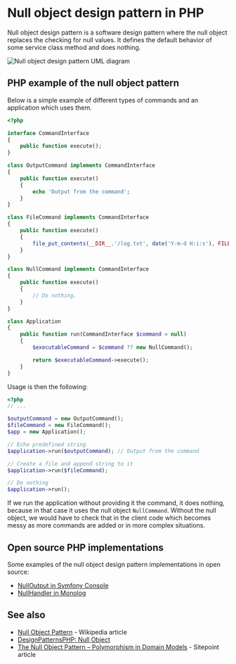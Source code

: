 # Null object design pattern in PHP

Null object design pattern is a software design pattern where the null object
replaces the checking for null values. It defines the default behavior of some
service class method and does nothing.

![Null object design pattern UML diagram](https://raw.githubusercontent.com/php-earth/PHP.earth/master/assets/images/oop/design-patterns/null-object.png "Null Object Design Pattern UML Diagram")

## PHP example of the null object pattern

Below is a simple example of different types of commands and an application
which uses them.

```php
<?php

interface CommandInterface
{
    public function execute();
}

class OutputCommand implements CommandInterface
{
    public function execute()
    {
        echo 'Output from the command';
    }
}

class FileCommand implements CommandInterface
{
    public function execute()
    {
        file_put_contents(__DIR__.'/log.txt', date('Y-m-d H:i:s'), FILE_APPEND | LOCK_EX);
    }
}

class NullCommand implements CommandInterface
{
    public function execute()
    {
        // Do nothing.
    }
}

class Application
{
    public function run(CommandInterface $command = null)
    {
        $executableCommand = $command ?? new NullCommand();

        return $executableCommand->execute();
    }
}
```

Usage is then the following:

```php
<?php
// ...

$outputCommand = new OutputCommand();
$fileCommand = new FileCommand();
$app = new Application();

// Echo predefined string
$application->run($outputCommand); // Output from the command

// Create a file and append string to it
$application->run($fileCommand);

// Do nothing
$application->run();
```

If we run the application without providing it the command, it does nothing,
because in that case it uses the null object `NullCommand`. Without the null
object, we would have to check that in the client code which becomes messy as
more commands are added or in more complex situations.

## Open source PHP implementations

Some examples of the null object design pattern implementations in open source:

* [NullOutput in Symfony Console](https://github.com/symfony/console/blob/master/Output/NullOutput.php)
* [NullHandler in Monolog](https://github.com/Seldaek/monolog/blob/master/src/Monolog/Handler/NullHandler.php)

## See also

* [Null Object Pattern](https://en.wikipedia.org/wiki/Null_Object_pattern) - Wikipedia article
* [DesignPatternsPHP: Null Object](http://designpatternsphp.readthedocs.io/en/latest/Behavioral/NullObject/README.html)
* [The Null Object Pattern – Polymorphism in Domain Models](https://www.sitepoint.com/the-null-object-pattern-polymorphism-in-domain-models/) - Sitepoint article
